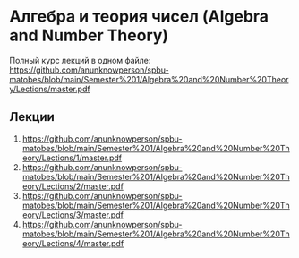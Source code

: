 # Алгебра и теория чисел (Algebra and Number Theory)

Полный курс лекций в одном файле: https://github.com/anunknowperson/spbu-matobes/blob/main/Semester%201/Algebra%20and%20Number%20Theory/Lections/master.pdf

## Лекции
1. https://github.com/anunknowperson/spbu-matobes/blob/main/Semester%201/Algebra%20and%20Number%20Theory/Lections/1/master.pdf
2. https://github.com/anunknowperson/spbu-matobes/blob/main/Semester%201/Algebra%20and%20Number%20Theory/Lections/2/master.pdf
3. https://github.com/anunknowperson/spbu-matobes/blob/main/Semester%201/Algebra%20and%20Number%20Theory/Lections/3/master.pdf
4. https://github.com/anunknowperson/spbu-matobes/blob/main/Semester%201/Algebra%20and%20Number%20Theory/Lections/4/master.pdf